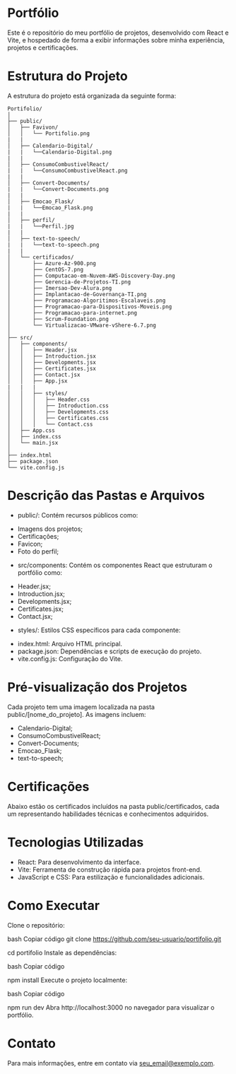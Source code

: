 # Portfólio
Este é o repositório do meu portfólio de projetos, desenvolvido com React e Vite, e hospedado de forma a exibir informações sobre minha experiência, projetos e certificações.

# Estrutura do Projeto
A estrutura do projeto está organizada da seguinte forma:
```plaintext
Portifolio/
│
├── public/
│   ├── Favivon/
│   │   └── Portifolio.png
|   |
│   ├── Calendario-Digital/
|   |   └──Calendario-Digital.png
|   |
│   ├── ConsumoCombustivelReact/
|   |   └──ConsumoCombustivelReact.png
|   |
│   ├── Convert-Documents/
|   |   └──Convert-Documents.png
|   |
│   ├── Emocao_Flask/
|   |   └──Emocao_Flask.png
|   |
│   ├── perfil/
|   |   └──Perfil.jpg
|   |
│   ├── text-to-speech/
|   |   └──text-to-speech.png
|   |
│   └── certificados/
│       ├── Azure-Az-900.png
│       ├── CentOS-7.png
│       ├── Computacao-em-Nuvem-AWS-Discovery-Day.png
│       ├── Gerencia-de-Projetos-TI.png
│       ├── Imersao-Dev-Alura.png
│       ├── Implantacao-de-Governança-TI.png
│       ├── Programacao-Algoritimos-Escalaveis.png
│       ├── Programacao-para-Dispositivos-Moveis.png
│       ├── Programacao-para-internet.png
│       ├── Scrum-Foundation.png
│       └── Virtualizacao-VMware-vShere-6.7.png
│
├── src/
│   ├── components/
│   │   ├── Header.jsx
│   │   ├── Introduction.jsx
│   │   ├── Developments.jsx
│   │   ├── Certificates.jsx
│   │   ├── Contact.jsx
│   │   ├── App.jsx
|   |   |
│   │   ├── styles/
│   │   │   ├── Header.css
│   │   │   ├── Introduction.css
│   │   │   ├── Developments.css
│   │   │   ├── Certificates.css
│   │   │   └── Contact.css
│   ├── App.css
│   ├── index.css
│   └── main.jsx
│
├── index.html
├── package.json
└── vite.config.js
```

# Descrição das Pastas e Arquivos
- public/: Contém recursos públicos como:
* Imagens dos projetos;
* Certificações;
* Favicon; 
* Foto do perfil;

- src/components: Contém os componentes React que estruturam o portfólio como:
* Header.jsx;
* Introduction.jsx;
* Developments.jsx;
* Certificates.jsx;
* Contact.jsx;

- styles/: Estilos CSS específicos para cada componente:
* index.html: Arquivo HTML principal.
* package.json: Dependências e scripts de execução do projeto.
* vite.config.js: Configuração do Vite.

# Pré-visualização dos Projetos
Cada projeto tem uma imagem localizada na pasta public/[nome_do_projeto]. As imagens incluem:

* Calendario-Digital;
* ConsumoCombustivelReact;
* Convert-Documents;
* Emocao_Flask;
* text-to-speech;

# Certificações
Abaixo estão os certificados incluídos na pasta public/certificados, cada um representando habilidades técnicas e conhecimentos adquiridos.

# Tecnologias Utilizadas
- React: Para desenvolvimento da interface.
- Vite: Ferramenta de construção rápida para projetos front-end.
- JavaScript e CSS: Para estilização e funcionalidades adicionais.

# Como Executar
Clone o repositório:

bash
Copiar código
git clone https://github.com/seu-usuario/portifolio.git

cd portifolio
Instale as dependências:

bash
Copiar código

npm install
Execute o projeto localmente:

bash
Copiar código

npm run dev
Abra http://localhost:3000 no navegador para visualizar o portfólio.

# Contato
Para mais informações, entre em contato via seu_email@exemplo.com.